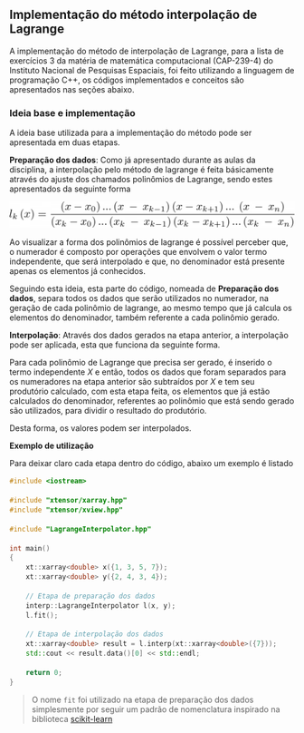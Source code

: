 ## Implementação do método interpolação de Lagrange

A implementação do método de interpolação de Lagrange, para a lista de exercícios 3 da matéria de matemática computacional (CAP-239-4) do Instituto Nacional de Pesquisas Espaciais, foi feito utilizando a linguagem de programação C++, os códigos implementados e conceitos são apresentados nas seções abaixo.

### Ideia base e implementação

A ideia base utilizada para a implementação do método pode ser apresentada em duas etapas. 

**Preparação dos dados**: Como já apresentado durante as aulas da disciplina, a interpolação pelo método de lagrange é feita básicamente através do ajuste dos chamados polinômios de Lagrange, sendo estes apresentados da seguinte forma

![](figuras/polinomio_lagrange.png)

Ao visualizar a forma dos polinômios de lagrange é possível perceber que, o numerador é composto por operações que envolvem o valor termo independente, que será interpolado e que, no denominador está presente apenas os elementos já conhecidos. 

Seguindo esta ideia, esta parte do código, nomeada de **Preparação dos dados**, separa todos os dados que serão utilizados no numerador, na geração de cada polinômio de lagrange, ao mesmo tempo que já calcula os elementos do denominador, também referente a cada polinômio gerado.

**Interpolação**: Através dos dados gerados na etapa anterior, a interpolação pode ser aplicada, esta que funciona da seguinte forma.

Para cada polinômio de Lagrange que precisa ser gerado, é inserido o termo independente *X* e então, todos os dados que foram separados para os numeradores na etapa anterior são subtraídos por *X* e tem seu produtório calculado, com esta etapa feita, os elementos que já estão calculados do denominador, referentes ao polinômio que está sendo gerado são utilizados, para dividir o resultado do produtório.

Desta forma, os valores podem ser interpolados.

**Exemplo de utilização**

Para deixar claro cada etapa dentro do código, abaixo um exemplo é listado

```cpp
#include <iostream>

#include "xtensor/xarray.hpp"
#include "xtensor/xview.hpp"

#include "LagrangeInterpolator.hpp"

int main()
{
    xt::xarray<double> x({1, 3, 5, 7});
    xt::xarray<double> y({2, 4, 3, 4});

    // Etapa de preparação dos dados
    interp::LagrangeInterpolator l(x, y);
    l.fit(); 

    // Etapa de interpolação dos dados
    xt::xarray<double> result = l.interp(xt::xarray<double>({7}));
    std::cout << result.data()[0] << std::endl;

    return 0;
}
```

> O nome `fit` foi utilizado na etapa de preparação dos dados simplesmente por seguir um padrão de nomenclatura inspirado na biblioteca [scikit-learn](https://scikit-learn.org/)
